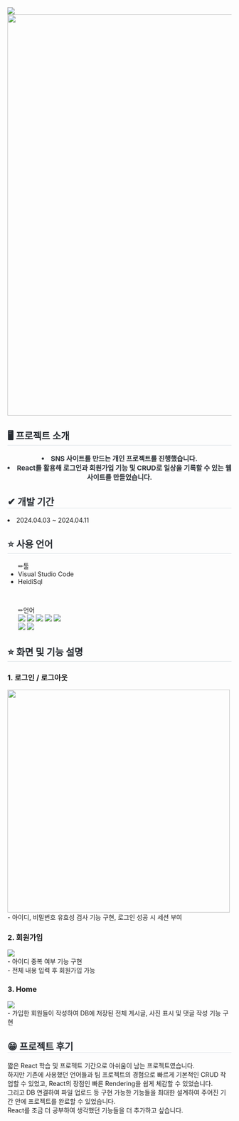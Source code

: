 <div>
    <img src="https://capsule-render.vercel.app/api?type=shark&color=f56363&height=240&text=Mimi&animation=scaleIn&fontColor=ffffff&fontSize=50" />
</div>
<div>
    <img src="https://github.com/vvyejivv/react_sample2/assets/153081833/f9e4d2d7-7433-4f43-bdc6-a9496998b0f2" style="width:900px;">
</div>
<div> 
      <h2 style="border-bottom: 1px solid #d8dee4; color: #282d33;"> 🖥 프로젝트 소개 </h2>  
      <div style="font-weight: 700; font-size: 15px; text-align: center; color: #282d33;"> 
        <li> SNS 사이트를 만드는 개인 프로젝트를 진행했습니다.</li>
        <li> React를 활용해 로그인과 회원가입 기능 및 CRUD로 일상을 기록할 수 있는 웹 사이트를 만들었습니다. </li>
      </div> 
        <h2 style="border-bottom: 1px solid #d8dee4; color: #282d33;"> ✔ 개발 기간 </h2> 
        <li>2024.04.03 ~ 2024.04.11</li>
        <h2 style="border-bottom: 1px solid #d8dee4; color: #282d33;"> ⭐ 사용 언어 </h2> 
        <ul> ✏툴
            <li>Visual Studio Code</li>            
            <li>HeidiSql</li>            
        </ul>
        <br/>
        <ul> ✏언어
            <div style="text-align: left;">
            <img src="https://img.shields.io/badge/MySQL-4479A1?style=for-the-badge&logo=MySQL&logoColor=white">
            <img src="https://img.shields.io/badge/HTML5-E34F26?style=for-the-badge&logo=HTML5&logoColor=white">
            <img src="https://img.shields.io/badge/CSS3-1572B6?style=for-the-badge&logo=CSS3&logoColor=white">
            <img src="https://img.shields.io/badge/Javascript-F7DF1E?style=for-the-badge&logo=Javascript&logoColor=white">
            <img src="https://img.shields.io/badge/Java-007396?style=for-the-badge&logo=Java&logoColor=white">
            <br/>
            <img src="https://img.shields.io/badge/React-61DAFB?style=for-the-badge&logo=React&logoColor=white">
            <img src="https://img.shields.io/badge/Node.js-339933?style=for-the-badge&logo=Node.js&logoColor=white">
        </ul>
     <h2 style="border-bottom: 1px solid #d8dee4; color: #282d33;"> ⭐ 화면 및 기능 설명 </h2>
    <h3>1. 로그인 / 로그아웃</h3>
    <img src="https://github.com/vvyejivv/react_sample2/assets/153081833/f9e4d2d7-7433-4f43-bdc6-a9496998b0f2" style="width:500px;">
    <br />
    <div>- 아이디, 비밀번호 유효성 검사 기능 구현, 로그인 성공 시 세션 부여</div>
    <h3>2. 회원가입</h3>
    <img src="https://github.com/vvyejivv/react_sample2/assets/153081833/ad30cbb4-5bb2-4cf3-a27b-7c6f64baa0b8">
    <br />
    <div>- 아이디 중복 여부 기능 구현</div>    
    <div>- 전체 내용 입력 후 회원가입 가능 </div>
    <h3>3. Home </h3>
    <img src="https://github.com/vvyejivv/react_sample2/assets/153081833/fb10de44-77c9-417e-bfa8-49da5c139077">
    <br />
    <div>- 가입한 회원들이 작성하여 DB에 저장된 전체 게시글, 사진 표시 및 댓글 작성 기능 구현</div>    
    <h2 style="border-bottom: 1px solid #d8dee4; color: #282d33;"> 😁 프로젝트 후기 </h2> 
    <div>
        짧은 React 학습 및 프로젝트 기간으로 아쉬움이 남는 프로젝트였습니다.<br />
        하지만 기존에 사용했던 언어들과 팀 프로젝트의 경험으로 빠르게 기본적인 CRUD 작업할 수 있었고, React의 장점인 빠른 Rendering을 쉽게 체감할 수 있었습니다. <br />
        그리고 DB 연결하여 파일 업로드 등 구현 가능한 기능들을 최대한 설계하여 주어진 기간 안에 프로젝트를 완료할 수 있었습니다.<br />
        React를 조금 더 공부하여 생각했던 기능들을 더 추가하고 싶습니다.
    </div>
   
</div>
    
